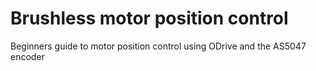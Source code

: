 # Brushless motor position control
Beginners guide to motor position control using ODrive and the AS5047 encoder
